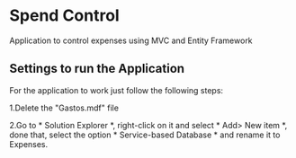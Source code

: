 # Spend Control
Application to control expenses using MVC and Entity Framework

## Settings to run the Application
For the application to work just follow the following steps:  

1.Delete the "Gastos.mdf" file 

2.Go to * Solution Explorer *, right-click on it and select * Add> New item *, done that, select the option * Service-based Database * and rename it to Expenses.
